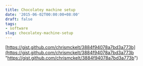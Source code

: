 ```yaml
---
title: Chocolatey machine setup
date: '2015-06-02T00:00:00+08:00'
draft: false
tags:
- software
slug: chocolatey-machine-setup
---
```


[https://gist.github.com/chrismckelt/3884f94078a7bd3a773b](https://gist.github.com/chrismckelt/3884f94078a7bd3a773b "https://gist.github.com/chrismckelt/3884f94078a7bd3a773b")

 <script src="https://gist.github.com/chrismckelt/3884f94078a7bd3a773b.js"></script>